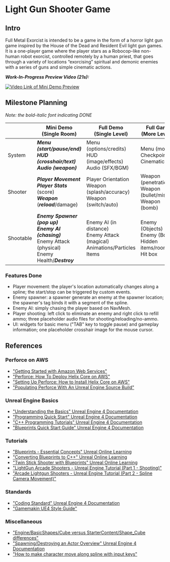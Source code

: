 # Light Gun Shooter Game

## Intro

Full Metal Exorcist is intended to be a game in the form of a horror light gun game inspired by the House of the Dead and Resident Evil light gun games. 
It is a one-player game where the player stars as a Robocop-like non-human robot exorcist, controlled remotely by a human priest, that goes through a variety of locations “exorcising” spiritual and demonic enemies with a series of guns and simple cinematic actions. 

***Work-In-Progress Preview Video (21s):***

[![Video Link of Mini Demo Preview](http://img.youtube.com/vi/er8fd8DuEs4/0.jpg)](http://www.youtube.com/watch?v=er8fd8DuEs4 "Video Link of Mini Demo Preview")


## Milestone Planning

*Note: the bold-italic font indicating DONE*

|        | Mini Demo <br /> (Single Room) | Full Demo <br /> (Single Level) | Full Game <br /> (More Levels) |
| ------ | ----------------------- | ------------------------ | ----------------------- |
| System | ***Menu (start/pause/end)*** <br /> ***HUD (crosshair/text)*** <br /> ***Audio (weapon)*** | Menu (options/credits) <br /> HUD (image/effects) <br /> Audio (SFX/BGM) | Menu (modes) <br /> Checkpoints <br /> Cinematic |
| Shooter | ***Player Movement*** <br /> ***Player Stats*** (score) <br /> ***Weapon*** (***reload***/damage) | Player Orientation <br /> Weapon (splash/accuracy) <br /> Weapon (switch/auto) | Weapon (penetration) <br /> Weapon (bullet/missile) <br /> Weapon (bomb) |
| Shootable | ***Enemy Spawner (pop up)*** <br /> ***Enemy AI (chasing)*** <br /> Enemy Attack (physical) <br /> Enemy Health/***Destroy***  | Enemy AI (in distance) <br /> Enemy Attack (magical) <br /> Animations/Particles <br /> Items | Enemy (Objects) <br /> Enemy (Boss) <br /> Hidden items/rooms  <br /> Hit box|

### Features Done
* Player movement: the player's location automatically changes along a spline; the start/stop can be triggered by custom events. 
* Enemy spawner: a spawner generate an enemy at the spawner location; the spawner's tag binds it with a segment of the spline.
* Enemy AI: simply chasing the player based on NavMesh. 
* Player shooting: left click to eliminate an enemy and right click to refill ammo; three placeholder audio files for shooting/reloading/no-ammo. 
* UI: widgets for basic menu ("TAB" key to toggle pause) and gameplay information; one placeholder crosshair image for the mouse cursor.


## References

### Perforce on AWS
* ["Getting Started with Amazon Web Services"](https://aws.amazon.com/getting-started/)
* ["Perforce: How To Deploy Helix Core on AWS"](https://www.perforce.com/webinars/vcs/how-deploy-helix-core-aws)
* ["Setting Up Perforce: How to Install Helix Core on AWS"](https://www.perforce.com/products/helix-core/install-helix-core-on-aws#tab-panel-43116)
* ["Populating Perforce With An Unreal Engine Source Build"](https://allarsblog.com/2017/04/05/populating-perforce-with-an-unreal-engine-source-build/)

### Unreal Engine Basics
* ["Understanding the Basics" Unreal Engine 4 Documentation](https://docs.unrealengine.com/en-US/Basics/index.html)
* ["Programming Quick Start" Unreal Engine 4 Documentation](https://docs.unrealengine.com/en-US/ProgrammingAndScripting/ProgrammingWithCPP/CPPProgrammingQuickStart/index.html)
* ["C++ Programming Tutorials" Unreal Engine 4 Documentation](https://docs.unrealengine.com/en-US/ProgrammingAndScripting/ProgrammingWithCPP/CPPTutorials/index.html)
* ["Blueprints Quick Start Guide" Unreal Engine 4 Documentation](https://docs.unrealengine.com/en-US/ProgrammingAndScripting/Blueprints/QuickStart/index.html)

### Tutorials
* ["Blueprints - Essential Concepts" Unreal Online Learning](https://www.unrealengine.com/en-US/onlinelearning-courses/blueprints---essential-concepts)
* ["Converting Blueprints to C++" Unreal Online Learning](https://www.unrealengine.com/en-US/onlinelearning-courses/converting-blueprints-to-c)
* ["Twin Stick Shooter with Blueprints" Unreal Online Learning](https://www.unrealengine.com/en-US/onlinelearning-courses/twin-stick-shooter-with-blueprints)
* ["LightGun Arcade Shooters - Unreal Engine Tutorial (Part 1 - Shooting)"](https://www.youtube.com/watch?v=ydrl5WNvlW8)
* ["Arcade Lightgun Shooters - Unreal Engine Tutorial (Part 2 - Spline Camera Movement)"](https://www.youtube.com/watch?v=HzDbcM22mig)

### Standards
* ["Coding Standard" Unreal Engine 4 Documentation](https://docs.unrealengine.com/en-US/ProductionPipelines/DevelopmentSetup/CodingStandard/index.html)
* ["Gamemakin UE4 Style Guide"](https://github.com/Allar/ue4-style-guide) 

### Miscellaneous
* ["Engine/BasicShapes/Cube versus StarterContent/Shape_Cube differences"](https://forums.unrealengine.com/development-discussion/content-creation/1816442-engine-basicshapes-cube-versus-startercontent-shape_cube-differences)
* ["Spawning/Destroying an Actor Overview" Unreal Engine 4 Documentation](https://docs.unrealengine.com/en-US/Gameplay/HowTo/SpawnAndDestroyActors/Blueprints/index.html)
* ["How to make character move along spline with input keys"](https://answers.unrealengine.com/questions/900011/how-to-make-character-move-along-spline-with-input.html)

